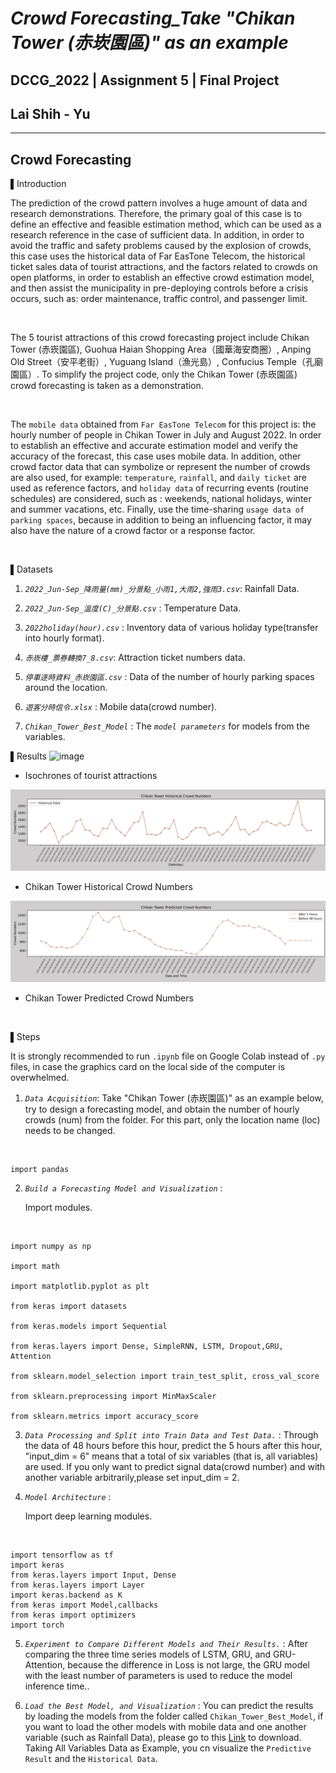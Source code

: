 # ***Crowd Forecasting_Take "Chikan Tower (赤崁園區)" as an example***
## DCCG_2022 | Assignment 5 | Final Project
## Lai Shih - Yu
---
## **Crowd Forecasting**
▌Introduction

The prediction of the crowd pattern involves a huge amount of data and research demonstrations. Therefore, the primary goal of this case is to define an effective and feasible estimation method, which can be used as a research reference in the case of sufficient data.
In addition, in order to avoid the traffic and safety problems caused by the explosion of crowds, this case uses the historical data of Far EasTone Telecom, the historical ticket sales data of tourist attractions, and the factors related to crowds on open platforms, in order to establish an effective crowd estimation model, and then assist the municipality in pre-deploying controls before a crisis occurs, such as: order maintenance, traffic control, and passenger limit.

<br>

The 5 tourist attractions of this crowd forecasting project include Chikan Tower (赤崁園區), Guohua Haian Shopping Area（國華海安商圈）, Anping Old Street（安平老街）, Yuguang Island（漁光島）, Confucius Temple（孔廟園區）. To simplify the project code, only the Chikan Tower (赤崁園區) crowd forecasting is taken as a demonstration.

<br>

The `mobile data` obtained from `Far EasTone Telecom` for this project is: the hourly number of people in Chikan Tower in July and August 2022. In order to establish an effective and accurate estimation model and verify the accuracy of the forecast, this case uses mobile data. In addition, other crowd factor data that can symbolize or represent the number of crowds are also used, for example: `temperature`, `rainfall`, and `daily ticket` are used as reference factors, and `holiday data` of recurring events (routine schedules) are considered, such as : weekends, national holidays, winter and summer vacations, etc. Finally, use the time-sharing `usage data of parking spaces`, because in addition to being an influencing factor, it may also have the nature of a crowd factor or a response factor.

<br>

▌Datasets

1. *`2022_Jun-Sep_降雨量(mm)_分景點_小雨1,大雨2,強雨3.csv`*: Rainfall Data.

2. *`2022_Jun-Sep_溫度(C)_分景點.csv`* : Temperature Data.

3. *`2022holiday(hour).csv`* : Inventory data of various holiday type(transfer into hourly format).

4. *`赤崁樓_票券轉換7_8.csv`*: Attraction ticket numbers data.

5. *`停車逐時資料_赤崁園區.csv`* : Data of the number of hourly parking spaces around the location.

6. *`遊客分時信令.xlsx`* : Mobile data(crowd number).

7. *`Chikan_Tower_Best_Model`* : The *`model parameters`* for models from the variables.


▌Results
  ![image](Isochrone.png)   
 
  * Isochrones of tourist attractions

  ![image](Chikan_Tower_Historical_Crowd_Numbers.png) 

  * Chikan Tower Historical Crowd Numbers

  ![image](Chikan_Tower_Predicted_Crowd_Numbers.png)   
  
  * Chikan Tower Predicted Crowd Numbers
  
  <br>

▌Steps
<br>

It is strongly recommended to run `.ipynb` file on Google Colab instead of `.py` files, in case the graphics card on the local side of the computer is overwhelmed.

1. *`Data Acquisition`*: Take "Chikan Tower (赤崁園區)" as an example below, try to design a forecasting model, and obtain the number of hourly crowds (num) from the folder. For this part, only the location name (loc) needs to be changed.

  <br>

    import pandas


2. *`Build a Forecasting Model and Visualization`* : 
   
    Import modules.
   
<br>

    import numpy as np

    import math

    import matplotlib.pyplot as plt

    from keras import datasets

    from keras.models import Sequential

    from keras.layers import Dense, SimpleRNN, LSTM, Dropout,GRU, Attention

    from sklearn.model_selection import train_test_split, cross_val_score

    from sklearn.preprocessing import MinMaxScaler

    from sklearn.metrics import accuracy_score

3. *`Data Processing and Split into Train Data and Test Data.`* : Through the data of 48 hours before this hour, predict the 5 hours after this hour, "input_dim = 6" means that a total of six variables (that is, all variables) are used. 
If you only want to predict signal data(crowd number) and with another variable arbitrarily,please set input_dim = 2.

4. *`Model Architecture`* : 
   
    Import deep learning modules.
   
<br>

    import tensorflow as tf
    import keras
    from keras.layers import Input, Dense
    from keras.layers import Layer
    import keras.backend as K
    from keras import Model,callbacks
    from keras import optimizers
    import torch

5. *`Experiment to Compare Different Models and Their Results.`* : After comparing the three time series models of LSTM, GRU, and GRU-Attention, because the difference in Loss is not large, the GRU model with the least number of parameters is used to reduce the model inference time..

6. *`Load the Best Model, and Visualization`* : You can predict the results by loading the models from the folder called `Chikan_Tower_Best_Model`, if you want to load the other models with mobile data and one another variable (such as Rainfall Data), please go to this [Link](https://drive.google.com/drive/folders/16aHZ4vlz4ARZSpSh6-P8Dq8lnG6JmW8b?usp=sharing) to download. Taking All Variables Data as Example, you cn visualize the `Predictive Result` and the `Historical Data`.
